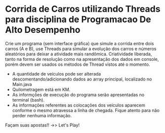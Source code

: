 # Corrida de Carros utilizando Threads para disciplina de Programacao De Alto Desempenho

Crie um programa (sem interface gráfica) que simule a corrida entre dois carros (A e B), use Threads para simular a evolução dos carros e números aleatórios para deixar a atividade mais randômica. Criatividade liberada, tanto na forma de resolução como na apresentação dos dados em console, porém devem ser usados os métodos de Thread vistos até o momento.

- A quantidade de veículos pode ser alterada descomentando/adicionando dados ao array principal, localizado no Main.java
- Quilometragem está em KM.
- As informções de execução do programa serão apresentadas no terminal (bash).
- As informações referentes as colocações dos veículos aparecem conforme o mesmo atravessa a linha de chegada. Fique atento para não perder nenhuma informação.

Façam suas apostas!! ->> Let's Play!

